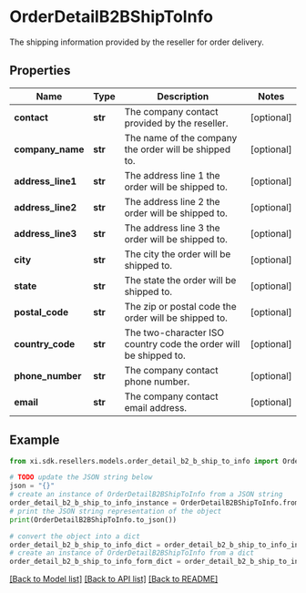 # OrderDetailB2BShipToInfo

The shipping information provided by the reseller for order delivery.

## Properties

Name | Type | Description | Notes
------------ | ------------- | ------------- | -------------
**contact** | **str** | The company contact provided by the reseller. | [optional] 
**company_name** | **str** | The name of the company the order will be shipped to. | [optional] 
**address_line1** | **str** | The address line 1 the order will be shipped to. | [optional] 
**address_line2** | **str** | The address line 2 the order will be shipped to. | [optional] 
**address_line3** | **str** | The address line 3 the order will be shipped to. | [optional] 
**city** | **str** | The city the order will be shipped to. | [optional] 
**state** | **str** | The state the order will be shipped to. | [optional] 
**postal_code** | **str** | The zip or postal code the order will be shipped to. | [optional] 
**country_code** | **str** | The two-character ISO country code the order will be shipped to. | [optional] 
**phone_number** | **str** | The company contact phone number. | [optional] 
**email** | **str** | The company contact email address. | [optional] 

## Example

```python
from xi.sdk.resellers.models.order_detail_b2_b_ship_to_info import OrderDetailB2BShipToInfo

# TODO update the JSON string below
json = "{}"
# create an instance of OrderDetailB2BShipToInfo from a JSON string
order_detail_b2_b_ship_to_info_instance = OrderDetailB2BShipToInfo.from_json(json)
# print the JSON string representation of the object
print(OrderDetailB2BShipToInfo.to_json())

# convert the object into a dict
order_detail_b2_b_ship_to_info_dict = order_detail_b2_b_ship_to_info_instance.to_dict()
# create an instance of OrderDetailB2BShipToInfo from a dict
order_detail_b2_b_ship_to_info_form_dict = order_detail_b2_b_ship_to_info.from_dict(order_detail_b2_b_ship_to_info_dict)
```
[[Back to Model list]](../README.md#documentation-for-models) [[Back to API list]](../README.md#documentation-for-api-endpoints) [[Back to README]](../README.md)


